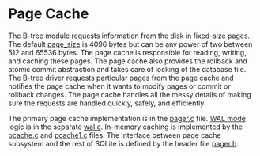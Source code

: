 # Page Cache


The B\-tree module requests information from the disk in fixed\-size
pages. The default [page\_size](pragma.html#pragma_page_size) is 4096 bytes but can be any power of
two between 512 and 65536 bytes.
The page cache is responsible for reading, writing, and
caching these pages.
The page cache also provides the rollback and atomic commit abstraction
and takes care of locking of the database file. The
B\-tree driver requests particular pages from the page cache and notifies
the page cache when it wants to modify pages or commit or rollback
changes. The page cache handles all the messy details of making sure
the requests are handled quickly, safely, and efficiently.


The primary page cache implementation is in the
[pager.c](https://sqlite.org/src/file/src/pager.c) file. [WAL mode](wal.html) logic is in the separate
[wal.c](https://sqlite.org/src/file/src/wal.c). In\-memory caching is implemented by the
[pcache.c](https://sqlite.org/src/file/src/pcache.c) and [pcache1\.c](https://sqlite.org/src/file/src/pcache1.c) files.
The interface between page cache subsystem
and the rest of SQLite is defined by the header file [pager.h](https://sqlite.org/src/file/src/pager.h).



